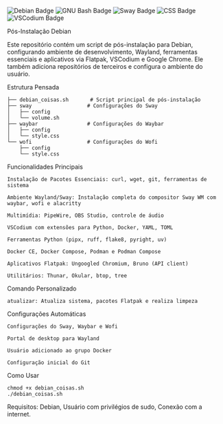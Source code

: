 ![Debian Badge](https://img.shields.io/badge/Debian-A81D33?logo=debian&logoColor=fff&style=for-the-badge)
![GNU Bash Badge](https://img.shields.io/badge/GNU%20Bash-4EAA25?logo=gnubash&logoColor=fff&style=for-the-badge)
![Sway Badge](https://img.shields.io/badge/Sway-68751C?logo=sway&logoColor=fff&style=for-the-badge)
![CSS Badge](https://img.shields.io/badge/CSS-639?logo=css&logoColor=fff&style=for-the-badge)
![VSCodium Badge](https://img.shields.io/badge/VSCodium-2F80ED?logo=vscodium&logoColor=fff&style=for-the-badge)

Pós-Instalação Debian

Este repositório contém um script de pós-instalação para Debian, configurando ambiente de desenvolvimento, Wayland, ferramentas essenciais e aplicativos via Flatpak, VSCodium e Google Chrome.
Ele também adiciona repositórios de terceiros e configura o ambiente do usuário.



Estrutura Pensada

    ├── debian_coisas.sh       # Script principal de pós-instalação
    ├── sway                  # Configurações do Sway
    │   ├── config
    │   └── volume.sh
    ├── waybar                # Configurações do Waybar
    │   ├── config
    │   └── style.css
    └── wofi                  # Configurações do Wofi
        ├── config
        └── style.css

Funcionalidades Principais

    Instalação de Pacotes Essenciais: curl, wget, git, ferramentas de sistema

    Ambiente Wayland/Sway: Instalação completa do compositor Sway WM com waybar, wofi e alacritty

    Multimídia: PipeWire, OBS Studio, controle de áudio

    VSCodium com extensões para Python, Docker, YAML, TOML

    Ferramentas Python (pipx, ruff, flake8, pyright, uv)

    Docker CE, Docker Compose, Podman e Podman Compose

    Aplicativos Flatpak: Ungoogled Chromium, Bruno (API client)

    Utilitários: Thunar, Okular, btop, tree

Comando Personalizado

    atualizar: Atualiza sistema, pacotes Flatpak e realiza limpeza

Configurações Automáticas

    Configurações do Sway, Waybar e Wofi

    Portal de desktop para Wayland

    Usuário adicionado ao grupo Docker

    Configuração inicial do Git

Como Usar

    chmod +x debian_coisas.sh
    ./debian_coisas.sh
    
Requisitos: 
    Debian,
    Usuário com privilégios de sudo,
    Conexão com a internet.